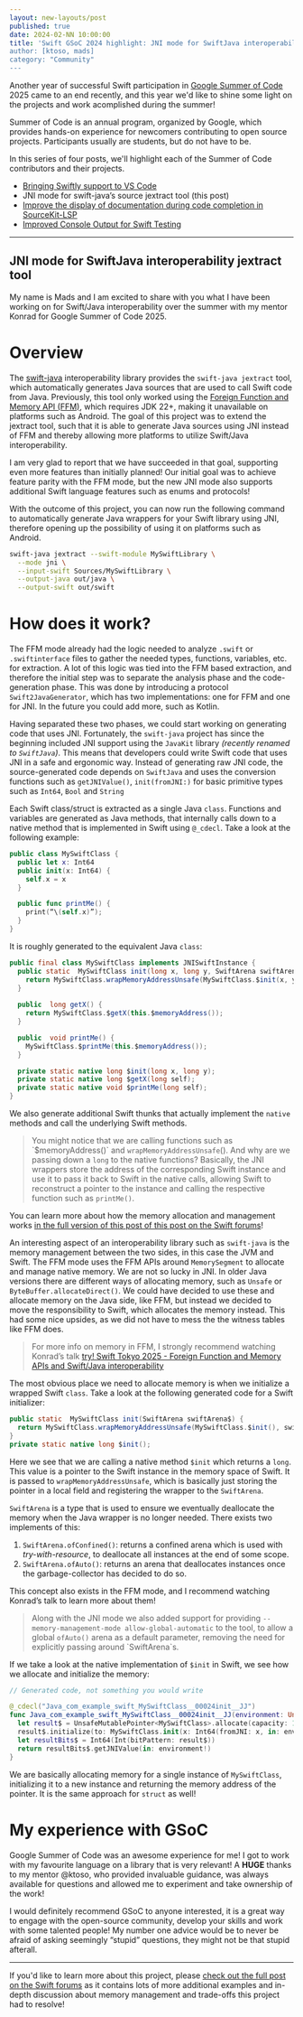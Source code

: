 ```yaml
---
layout: new-layouts/post
published: true
date: 2024-02-NN 10:00:00
title: 'Swift GSoC 2024 highlight: JNI mode for SwiftJava interoperability jextract tool
author: [ktoso, mads]
category: "Community"
---
```


Another year of successful Swift participation in [Google Summer of Code](https://summerofcode.withgoogle.com) 2025 came to an end recently, and this year we'd like to shine some light on the projects and work acomplished during the summer!

Summer of Code is an annual program, organized by Google, which provides hands-on experience for newcomers contributing
to open source projects. Participants usually are students, but do not have to be.

In this series of four posts, we'll highlight each of the Summer of Code contributors and their projects.

- [Bringing Swiftly support to VS Code](./2025-11-NN-swift-gsoc-2024-highlight-1-vscode-swiftly.md)
- JNI mode for swift-java’s source jextract tool (this post)
- [Improve the display of documentation during code completion in SourceKit-LSP](./2025-11-NN-swift-gsoc-2024-highlight-3-vscode-swift-lsp-documentation.md)
- [Improved Console Output for Swift Testing](./2025-11-NN-swift-gsoc-2024-highlight-4-swift-testing-output.md)

---

## JNI mode for SwiftJava interoperability jextract tool

My name is Mads and I am excited to share with you what I have been working on for Swift/Java interoperability over the summer with my mentor Konrad for Google Summer of Code 2025.

# Overview

The [swift-java](https://github.com/swiftlang/swift-java) interoperability library provides the `swift-java jextract` tool, which automatically generates Java sources that are used to call Swift code from Java. Previously, this tool only worked using the [Foreign Function and Memory API (FFM)](https://docs.oracle.com/en/java/javase/21/core/foreign-function-and-memory-api.html), which requires JDK 22+, making it unavailable on platforms such as Android. The goal of this project was to extend the jextract tool, such that it is able to generate Java sources using JNI instead of FFM and thereby allowing more platforms to utilize Swift/Java interoperability. 

I am very glad to report that we have succeeded in that goal, supporting even more features than initially planned! Our initial goal was to achieve feature parity with the FFM mode, but the new JNI mode also supports additional Swift language features such as enums and protocols!

With the outcome of this project, you can now run the following command to automatically generate Java wrappers for your Swift library using JNI, therefore opening up the possibility of using it on platforms such as Android.  

```bash
swift-java jextract --swift-module MySwiftLibrary \
  --mode jni \
  --input-swift Sources/MySwiftLibrary \
  --output-java out/java \
  --output-swift out/swift   
```

# How does it work?

The FFM mode already had the logic needed to analyze `.swift` or `.swiftinterface` files to gather the needed types, functions, variables, etc. for extraction. A lot of this logic was tied into the FFM based extraction, and therefore the initial step was to separate the analysis phase and the code-generation phase. This was done by introducing a protocol `Swift2JavaGenerator`, which has two implementations: one for FFM and one for JNI. In the future you could add more, such as Kotlin. 

Having separated these two phases, we could start working on generating code that uses JNI. Fortunately, the `swift-java` project has since the beginning included JNI support using the `JavaKit` library *(recently renamed to `SwiftJava`)*. This means that developers could write Swift code that uses JNI in a safe and ergonomic way. Instead of generating raw JNI code, the source-generated code depends on `SwiftJava` and uses the conversion functions such as `getJNIValue()`, `init(fromJNI:)` for basic primitive types such as `Int64`, `Bool` and `String`

Each Swift class/struct is extracted as a single Java `class`. Functions and variables are generated as Java methods, that internally calls down to a native method that is implemented in Swift using `@_cdecl`. Take a look at the following example:

```swift  
public class MySwiftClass {
  public let x: Int64
  public init(x: Int64) {
    self.x = x
  }

  public func printMe() {
    print(“\(self.x)”);
  }
}
```
It is roughly generated to the equivalent Java `class`:  
```java  
public final class MySwiftClass implements JNISwiftInstance {
  public static  MySwiftClass init(long x, long y, SwiftArena swiftArena$) {
    return MySwiftClass.wrapMemoryAddressUnsafe(MySwiftClass.$init(x, y), swiftArena$);
  }
  
  public  long getX() {
    return MySwiftClass.$getX(this.$memoryAddress());
  }

  public  void printMe() {
    MySwiftClass.$printMe(this.$memoryAddress());
  }

  private static native long $init(long x, long y);
  private static native long $getX(long self);
  private static native void $printMe(long self);
}
```
We also generate additional Swift thunks that actually implement the `native` methods and call the underlying Swift methods.

> You might notice that we are calling functions such as \`$memoryAddress()\` and `wrapMemoryAddressUnsafe`(). And why are we passing down a `long` to the native functions? Basically, the JNI wrappers store the address of the corresponding Swift instance and use it to pass it back to Swift in the native calls, allowing Swift to reconstruct a pointer to the instance and calling the respective function such as `printMe()`.

You can learn more about how the memory allocation and management works [in the full version of this post of this post on the Swift forums](https://forums.swift.org/t/gsoc-2025-new-jni-mode-added-to-swift-java-jextract-tool/81858)!


An interesting aspect of an interoperability library such as `swift-java` is the memory management between the two sides, in this case the JVM and Swift. The FFM mode uses the FFM APIs around `MemorySegment` to allocate and manage native memory. We are not so lucky in JNI. In older Java versions there are different ways of allocating memory, such as `Unsafe` or `ByteBuffer.allocateDirect()`. We could have decided to use these and allocate memory on the Java side, like FFM, but instead we decided to move the responsibility to Swift, which allocates the memory instead. This had some nice upsides, as we did not have to mess the the witness tables like FFM does.

> For more info on memory in FFM, I strongly recommend watching Konrad’s talk [try\! Swift Tokyo 2025 \- Foreign Function and Memory APIs and Swift/Java interoperability](https://www.youtube.com/watch?v=vgtzhTOhEbs)

The most obvious place we need to allocate memory is when we initialize a wrapped Swift `class`. Take a look at the following generated code for a Swift initializer:  
```java  
public static  MySwiftClass init(SwiftArena swiftArena$) {
  return MySwiftClass.wrapMemoryAddressUnsafe(MySwiftClass.$init(), swiftArena$);
}
private static native long $init();
```
Here we see that we are calling a native method `$init` which returns a `long`. This value is a pointer to the Swift instance in the memory space of Swift. It is passed to `wrapMemoryAddressUnsafe`, which is basically just storing the pointer in a local field and registering the wrapper to the `SwiftArena`.

`SwiftArena` is a type that is used to ensure we eventually deallocate the memory when the Java wrapper is no longer needed. There exists two implements of this:

1. `SwiftArena.ofConfined()`: returns a confined arena which is used with *try-with-resource*, to deallocate all instances at the end of some scope.  
2. `SwiftArena.ofAuto()`: returns an arena that deallocates instances once the garbage-collector has decided to do so.

This concept also exists in the FFM mode, and I recommend watching Konrad’s talk to learn more about them\!  
> Along with the JNI mode we also added support for providing `--memory-management-mode allow-global-automatic` to the tool, to allow a global `ofAuto()` arena as a default parameter, removing the need for explicitly passing around \`SwiftArena\`s.

If we take a look at the native implementation of `$init` in Swift, we see how we allocate and initialize the memory:  
```swift  
// Generated code, not something you would write

@_cdecl("Java_com_example_swift_MySwiftClass__00024init__JJ")
func Java_com_example_swift_MySwiftClass__00024init__JJ(environment: UnsafeMutablePointer<JNIEnv?>!, thisClass: jclass, x: jlong, y: jlong) -> jlong {
  let result$ = UnsafeMutablePointer<MySwiftClass>.allocate(capacity: 1)
  result$.initialize(to: MySwiftClass.init(x: Int64(fromJNI: x, in: environment!), y: Int64(fromJNI: y, in: environment!)))
  let resultBits$ = Int64(Int(bitPattern: result$))
  return resultBits$.getJNIValue(in: environment!)
}
```
We are basically allocating memory for a single instance of `MySwiftClass`, initializing it to a new instance and returning the memory address of the pointer. It is the same approach for `struct` as well\!

# My experience with GSoC

Google Summer of Code was an awesome experience for me\! I got to work with my favourite language on a library that is very relevant\! A **HUGE** thanks to my mentor @ktoso, who provided invaluable guidance, was always available for questions and allowed me to experiment and take ownership of the work\!

I would definitely recommend GSoC to anyone interested, it is a great way to engage with the open-source community, develop your skills and work with some talented people\! My number one advice would be to never be afraid of asking seemingly “stupid” questions, they might not be that stupid afterall.

---

If you'd like to learn more about this project, please [check out the full post on the Swift forums](https://forums.swift.org/t/gsoc-2025-new-jni-mode-added-to-swift-java-jextract-tool/81858) as it contains lots of more additional examples and in-depth discussion about memory management and trade-offs this project had to resolve!